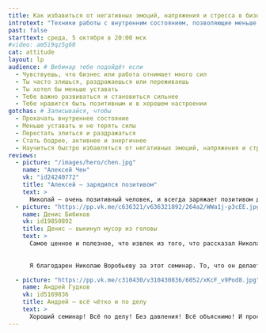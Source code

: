 ```yaml
---
title: Как избавиться от негативных эмоций, напряжения и стресса в бизнесе
introtext: "Техники работы с внутренним состоянием, позволяющие меньше уставать и быстрее восстанавливаться. Как снять стресс после интенсивной рабочей недели эффективно и&nbsp;без&nbsp;бухла"
past: false
starttext: среда, 5 октября в 20:00 мск
#video: am5i9qz5g60
cat: attitude
layout: lp
audience: # Вебинар тебе подойдёт если
  - Чувствуешь, что бизнес или работа отнимает много сил
  - Ты часто злишься, раздражаешься или переживаешь
  - Ты хотел бы меньше уставать
  - Тебе важно развиваться и становиться сильнее
  - Тебе нравится быть позитивным и в хорошем настроении
gotchas: # Записывайся, чтобы
  - Прокачать внутреннее состояние
  - Меньше уставать и не терять силы
  - Перестать злиться и раздражаться
  - Стать бодрее, активнее и энергичнее 
  - Научиться быстро избавляться от негативных эмоций, напряжения и стресса 
reviews:
  - picture: "/images/hero/chen.jpg"
    name: "Алексей Чен"
    vk: "id24240772"
    title: "Алексей — зарядился позитивом"
    text: >
      Николай — очень позитивный человек, и всегда заряжает позитивом других людей, он верит в тебя, говорит что ты можешь сделать все, ты достигнешь своей цели, он вселяет в тебя любовь к себе.
  - picture: "https://pp.vk.me/c636321/v636321892/264a2/WWa1j-p3cEE.jpg"
    name: Денис Бибиков
    vk: id19850892
    title: Денис — выкинул мусор из головы
    text: >
      Самое ценное и полезное, что извлек из того, что рассказал Николай, именно для себя, это то что нужно жить здесь и сейчас, ценить момент, выкидывая из головы и из своей жизни все лишнее, весь мусор.
      
      
      Я благодарен Николаю Воробьеву за этот семинар. То, что он делает для людей, это неоценимо! Спасибо ему за это.

  - picture: "https://pp.vk.me/c310430/v310430836/6052/xKcF_v9Pod8.jpg"
    name: Андрей Гудков
    vk: id5169836
    title: Андрей — всё чётко и по делу
    text: >
      Хороший семинар! Всё по делу! Без давления! Всё объяснимо! И просто на самом деле! Ещё раз огромное спасибо!
---
```

